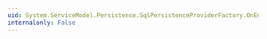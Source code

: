 ```yaml
---
uid: System.ServiceModel.Persistence.SqlPersistenceProviderFactory.OnEndOpen(System.IAsyncResult)
internalonly: False
---
```

